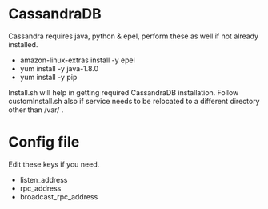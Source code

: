 # CassandraDB

Cassandra requires java, python & epel, perform these as well if not already installed.

- amazon-linux-extras install -y epel
- yum install -y  java-1.8.0
- yum install -y pip

Install.sh will help in getting required CassandraDB installation.
Follow customInstall.sh also if service needs to be relocated to a different directory other than /var/ .


# Config file

Edit these keys if you need.

- listen_address
- rpc_address
- broadcast_rpc_address
